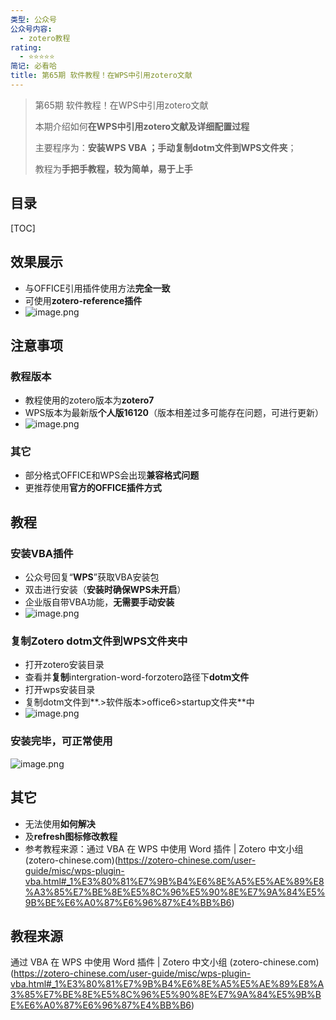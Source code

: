 ```yaml
---
类型: 公众号
公众号内容:
  - zotero教程
rating:
  - ⭐⭐⭐⭐⭐
简记: 必看哈
title: 第65期 软件教程！在WPS中引用zotero文献
---
```


>第65期 软件教程！在WPS中引用zotero文献
>
>本期介绍如何**在WPS中引用zotero文献及详细配置过程**
>
>主要程序为：**安装WPS VBA ；手动复制dotm文件到WPS文件夹**；
>
>教程为**手把手教程，较为简单，易于上手**

## 目录

[TOC]

## 效果展示

- 与OFFICE引用插件使用方法**完全一致**
- 可使用**zotero-reference插件**
- ![image.png](https://pic-go-42.oss-cn-guangzhou.aliyuncs.com/img/20240110095710.png)

## 注意事项

### 教程版本

- 教程使用的zotero版本为**zotero7**
- WPS版本为最新版**个人版16120**（版本相差过多可能存在问题，可进行更新）
- ![image.png](https://pic-go-42.oss-cn-guangzhou.aliyuncs.com/img/20240110095835.png)

### 其它

- 部分格式OFFICE和WPS会出现**兼容格式问题**
- 更推荐使用**官方的OFFICE插件方式**

## 教程

### 安装VBA插件

- 公众号回复“**WPS**”获取VBA安装包
- 双击进行安装（**安装时确保WPS未开启**）
- 企业版自带VBA功能，**无需要手动安装**
- ![image.png](https://pic-go-42.oss-cn-guangzhou.aliyuncs.com/img/20240110100236.png)

### 复制Zotero dotm文件到WPS文件夹中

- 打开zotero安装目录
- 查看并**复制**intergration-word-forzotero路径下**dotm文件**
- 打开wps安装目录
- 复制dotm文件到**.>软件版本>office6>startup文件夹**中
- ![image.png](https://pic-go-42.oss-cn-guangzhou.aliyuncs.com/img/20240110100919.png)

### 安装完毕，可正常使用

![image.png](https://pic-go-42.oss-cn-guangzhou.aliyuncs.com/img/20240110101311.png)

## 其它

- 无法使用**如何解决**
- 及**refresh图标修改教程**
- 参考教程来源：通过 VBA 在 WPS 中使用 Word 插件 | Zotero 中文小组 (zotero-chinese.com)(https://zotero-chinese.com/user-guide/misc/wps-plugin-vba.html#_1%E3%80%81%E7%9B%B4%E6%8E%A5%E5%AE%89%E8%A3%85%E7%BE%8E%E5%8C%96%E5%90%8E%E7%9A%84%E5%9B%BE%E6%A0%87%E6%96%87%E4%BB%B6)

## 教程来源

通过 VBA 在 WPS 中使用 Word 插件 | Zotero 中文小组 (zotero-chinese.com)(https://zotero-chinese.com/user-guide/misc/wps-plugin-vba.html#_1%E3%80%81%E7%9B%B4%E6%8E%A5%E5%AE%89%E8%A3%85%E7%BE%8E%E5%8C%96%E5%90%8E%E7%9A%84%E5%9B%BE%E6%A0%87%E6%96%87%E4%BB%B6)
